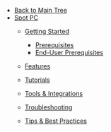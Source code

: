 <!-- Table of Contents -->

- <a href="/" class="sidebar-home"><i data-feather="arrow-left" class="sidebar-back-icon"></i>Back to Main Tree</a>
- [Spot PC](spot-pc/)
  - [Getting Started](spot-pc/getting-started/)
    - [Prerequisites](spot-pc/getting-started/prerequisites)
     - [End-User Prerequisites](spot-pc/getting-started/prerequisites/end-user-prerequisites)
  - [Features](spot-pc/features/)

  - [Tutorials](spot-pc/tutorials/)

  - [Tools & Integrations](spot-pc/tools-and-integrations/)

  - [Troubleshooting](spot-pc/troubleshooting/)

  - [Tips & Best Practices](spot-pc/tips-and-best-practices/)
